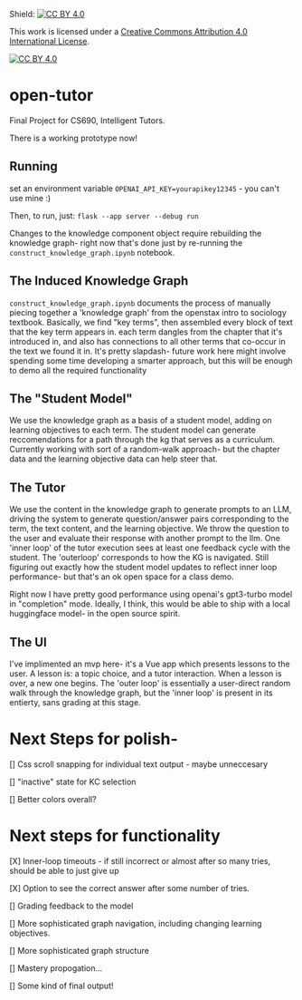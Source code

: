 Shield: [![CC BY 4.0][cc-by-shield]][cc-by]

This work is licensed under a
[Creative Commons Attribution 4.0 International License][cc-by].

[![CC BY 4.0][cc-by-image]][cc-by]

[cc-by]: http://creativecommons.org/licenses/by/4.0/
[cc-by-image]: https://i.creativecommons.org/l/by/4.0/88x31.png
[cc-by-shield]: https://img.shields.io/badge/License-CC%20BY%204.0-lightgrey.svg

# open-tutor
Final Project for CS690, Intelligent Tutors. 

There is a working prototype now!


## Running

set an environment variable `OPENAI_API_KEY=yourapikey12345` - you can't use mine :) 

Then, to run, just:  `flask --app server --debug run`

Changes to the knowledge component object require rebuilding the knowledge graph- right now that's done just by re-running the `construct_knowledge_graph.ipynb` notebook. 

## The Induced Knowledge Graph
`construct_knowledge_graph.ipynb` documents the process of manually piecing together a 'knowledge graph' from the openstax intro to sociology textbook.
Basically, we find "key terms", then assembled every block of text that the key term appears in. each term dangles from the chapter that it's introduced in, and also has connections to all other terms that co-occur in the text we found it in. It's pretty slapdash- future work here might involve spending some time developing a smarter approach, but this will be enough to demo all the required functionality

## The "Student Model"
We use the knowledge graph as a basis of a student model, adding on learning objectives to each term. The student model can generate reccomendations for a path through the kg that serves as a curriculum. Currently working with sort of a random-walk approach- but the chapter data and the learning objective data can help steer that. 

## The Tutor
We use the content in the knowledge graph to generate prompts to an LLM, driving the system to generate question/answer pairs corresponding to the term, the text content, and the learning objective. We throw the question to the user and evaluate their response with another prompt to the llm.
One 'inner loop' of the tutor execution sees at least one feedback cycle with the student. The 'outerloop' corresponds to how the KG is navigated. 
Still figuring out exactly how the student model updates to reflect inner loop performance- but that's an ok open space for a class demo. 

Right now I have pretty good performance using openai's gpt3-turbo model in "completion" mode. Ideally, I think, this would be able to ship with a local huggingface model- in the open source spirit. 

## The UI
I've implimented an mvp here- it's a Vue app which presents lessons to the user. A lesson is: a topic choice, and a tutor interaction. When a lesson is over, a new one begins. The 'outer loop' is essentially a user-direct random walk through the knowledge graph, but the 'inner loop' is present in its entierty, sans grading at this stage. 


# Next Steps for polish-  
[] Css scroll snapping for individual text output - maybe unneccesary

[] "inactive" state for KC selection

[] Better colors overall?


# Next steps for functionality

[X] Inner-loop timeouts - if still incorrect or almost after so many tries, should be able to just give up

[X] Option to see the correct answer after some number of tries.

[] Grading feedback to the model

[] More sophisticated graph navigation, including changing learning objectives. 

[] More sophisticated graph structure

[] Mastery propogation...

[] Some kind of final output! 
